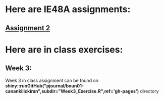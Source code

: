 # Here are IE48A assignments:

## [Assignment 2](https://pjournal.github.io/boun01-canankilickiran.git/HW2.html)

# Here are in class exercises:

## Week 3:
   Week 3 in class assignment can be found on **shiny::runGitHub("pjournal/boun01-canankilickiran",subdir="Week3_Exercise.R",ref='gh-pages')** directory
